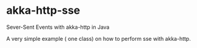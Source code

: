 akka-http-sse
=============

Sever-Sent Events with akka-http in Java

A very simple example ( one class) on how to perform sse with akka-http.
